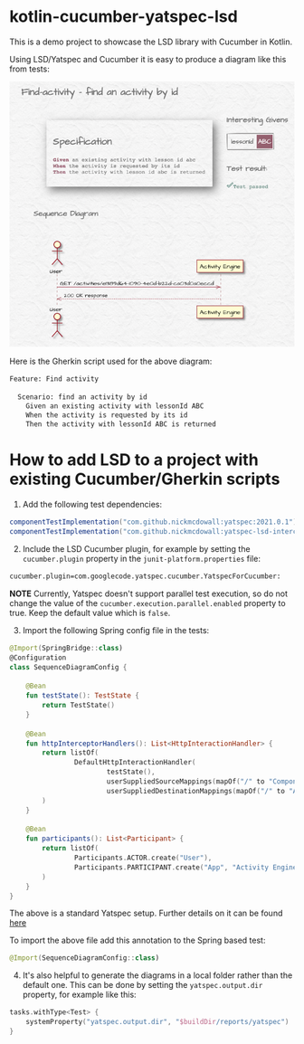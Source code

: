 # kotlin-cucumber-yatspec-lsd

This is a demo project to showcase the LSD library with Cucumber in Kotlin.

Using LSD/Yatspec and Cucumber it is easy to produce a diagram like this from tests:

![Diagram example](docs/diagram.png?raw=true)

Here is the Gherkin script used for the above diagram:

```gherkin
Feature: Find activity

  Scenario: find an activity by id
    Given an existing activity with lessonId ABC
    When the activity is requested by its id
    Then the activity with lessonId ABC is returned
```

# How to add LSD to a project with existing Cucumber/Gherkin scripts

1. Add the following test dependencies:
```groovy
componentTestImplementation("com.github.nickmcdowall:yatspec:2021.0.1")
componentTestImplementation("com.github.nickmcdowall:yatspec-lsd-interceptors:0.3.21")
```

2. Include the LSD Cucumber plugin, for example by setting the `cucumber.plugin` property in the `junit-platform.properties` file:
```bash
cucumber.plugin=com.googlecode.yatspec.cucumber.YatspecForCucumber:
```

**NOTE** Currently, Yatspec doesn't support parallel test execution, so do not change the value of the `cucumber.execution.parallel.enabled` property to true. Keep the default value which is `false`.

3. Import the following Spring config file in the tests:
```kotlin
@Import(SpringBridge::class)
@Configuration
class SequenceDiagramConfig {

    @Bean
    fun testState(): TestState {
        return TestState()
    }

    @Bean
    fun httpInterceptorHandlers(): List<HttpInteractionHandler> {
        return listOf(
                DefaultHttpInteractionHandler(
                        testState(),
                        userSuppliedSourceMappings(mapOf("/" to "ComponentTest")),
                        userSuppliedDestinationMappings(mapOf("/" to "App")))
        )
    }

    @Bean
    fun participants(): List<Participant> {
        return listOf(
                Participants.ACTOR.create("User"),
                Participants.PARTICIPANT.create("App", "Activity Engine")
        )
    }
}
```

The above is a standard Yatspec setup. Further details on it can be found [here](https://github.com/nickmcdowall/yatspec)

To import the above file add this annotation to the Spring based test:
```kotlin
@Import(SequenceDiagramConfig::class)
```

4. It's also helpful to generate the diagrams in a local folder rather than the default one. This can be done by setting the `yatspec.output.dir` property, for example like this:
```kotlin
tasks.withType<Test> {
    systemProperty("yatspec.output.dir", "$buildDir/reports/yatspec")
}
```